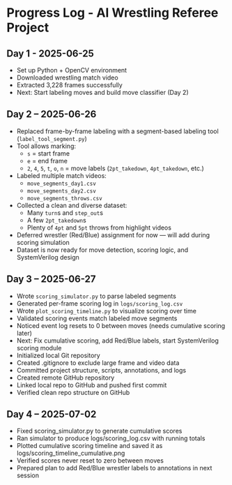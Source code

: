 # Progress Log - AI Wrestling Referee Project

## Day 1 - 2025-06-25

- Set up Python + OpenCV environment
- Downloaded wrestling match video
- Extracted 3,228 frames successfully
- Next: Start labeling moves and build move classifier (Day 2)

## Day 2 – 2025-06-26

- Replaced frame-by-frame labeling with a segment-based labeling tool (`label_tool_segment.py`)
- Tool allows marking:
  - `s` = start frame
  - `e` = end frame
  - `2`, `4`, `5`, `t`, `o`, `n` = move labels (`2pt_takedown`, `4pt_takedown`, etc.)
- Labeled multiple match videos:
  - `move_segments_day1.csv`
  - `move_segments_day2.csv`
  - `move_segments_throws.csv`
- Collected a clean and diverse dataset:
  - Many `turn`s and `step_out`s
  - A few `2pt_takedown`s
  - Plenty of `4pt` and `5pt` throws from highlight videos
- Deferred wrestler (Red/Blue) assignment for now — will add during scoring simulation
- Dataset is now ready for move detection, scoring logic, and SystemVerilog design

## Day 3 – 2025-06-27

- Wrote `scoring_simulator.py` to parse labeled segments
- Generated per-frame scoring log in `logs/scoring_log.csv`
- Wrote `plot_scoring_timeline.py` to visualize scoring over time
- Validated scoring events match labeled move segments
- Noticed event log resets to 0 between moves (needs cumulative scoring later)
- Next: Fix cumulative scoring, add Red/Blue labels, start SystemVerilog scoring module
- Initialized local Git repository
- Created .gitignore to exclude large frame and video data
- Committed project structure, scripts, annotations, and logs
- Created remote GitHub repository
- Linked local repo to GitHub and pushed first commit
- Verified clean repo structure on GitHub

## Day 4 – 2025-07-02

- Fixed scoring_simulator.py to generate cumulative scores
- Ran simulator to produce logs/scoring_log.csv with running totals
- Plotted cumulative scoring timeline and saved it as logs/scoring_timeline_cumulative.png
- Verified scores never reset to zero between moves
- Prepared plan to add Red/Blue wrestler labels to annotations in next session
  